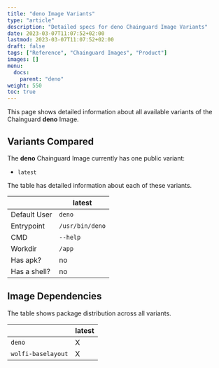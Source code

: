 ```yaml
---
title: "deno Image Variants"
type: "article"
description: "Detailed specs for deno Chainguard Image Variants"
date: 2023-03-07T11:07:52+02:00
lastmod: 2023-03-07T11:07:52+02:00
draft: false
tags: ["Reference", "Chainguard Images", "Product"]
images: []
menu:
  docs:
    parent: "deno"
weight: 550
toc: true
---
```


This page shows detailed information about all available variants of the Chainguard **deno** Image.

## Variants Compared
The **deno** Chainguard Image currently has one public variant: 

- `latest`

The table has detailed information about each of these variants.

|              | latest          |
|--------------|-----------------|
| Default User | `deno`          |
| Entrypoint   | `/usr/bin/deno` |
| CMD          | `--help`        |
| Workdir      | `/app`          |
| Has apk?     | no              |
| Has a shell? | no              |

## Image Dependencies
The table shows package distribution across all variants.

|                    | latest |
|--------------------|--------|
| `deno`             | X      |
| `wolfi-baselayout` | X      |
